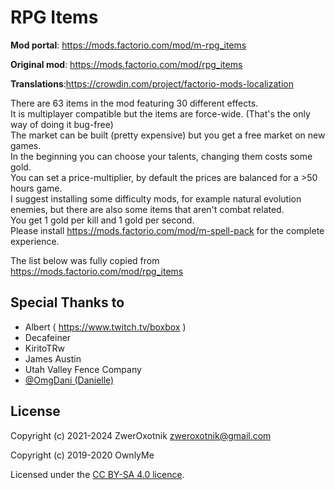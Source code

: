 RPG Items
=========

**Mod portal**: https://mods.factorio.com/mod/m-rpg_items

**Original mod**: https://mods.factorio.com/mod/rpg_items

**Translations**:https://crowdin.com/project/factorio-mods-localization

There are 63 items in the mod featuring 30 different effects.\
It is multiplayer compatible but the items are force-wide. (That's the only way of doing it bug-free)\
The market can be built (pretty expensive) but you get a free market on new games.\
In the beginning you can choose your talents, changing them costs some gold.\
You can set a price-multiplier, by default the prices are balanced for a >50 hours game.\
I suggest installing some difficulty mods, for example natural evolution enemies, but there are also some items that aren't combat related.\
You get 1 gold per kill and 1 gold per second.\
Please install https://mods.factorio.com/mod/m-spell-pack for the complete experience.

The list below was fully copied from https://mods.factorio.com/mod/rpg_items

Special Thanks to
-----------------

- Albert ( https://www.twitch.tv/boxbox )
- Decafeiner
- KiritoTRw
- James Austin
- Utah Valley Fence Company
- [@OmgDani (Danielle)](https://github.com/OmgDani)

License
-------

Copyright (c) 2021-2024 ZwerOxotnik <zweroxotnik@gmail.com>

Copyright (c) 2019-2020 OwnlyMe

Licensed under the [CC BY-SA 4.0 licence](https://creativecommons.org/licenses/by-sa/4.0/).
